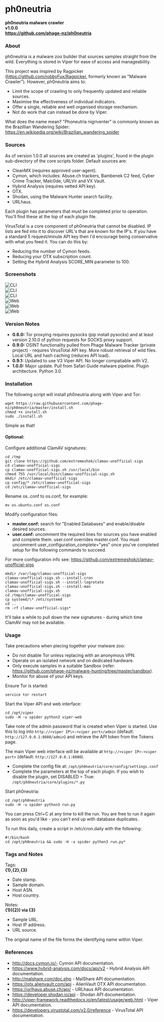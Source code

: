 # ph0neutria #
**ph0neutria malware crawler  
v1.0.0  
https://github.com/phage-nz/ph0neutria**

### About ###
ph0neutria is a malware zoo builder that sources samples straight from the wild. Everything is stored in Viper for ease of access and manageability.  

This project was inspired by Ragpicker (https://github.com/robbyFux/Ragpicker, formerly known as "Malware Crawler"). However, ph0neutria aims to:  
- Limit the scope of crawling to only frequently updated and reliable sources.  
- Maximise the effectiveness of individual indicators.  
- Offer a single, reliable and well organised storage mechanism.  
- Not do work that can instead be done by Viper.  

What does the name mean? "Phoneutria nigriventer" is commonly known as the Brazillian Wandering Spider: https://en.wikipedia.org/wiki/Brazilian_wandering_spider  


### Sources ###
As of version 1.0.0 all sources are created as 'plugins', found in the plugin sub-directory of the core scripts folder. Default sources are:  
- CleanMX (requires approved user-agent).  
- Cymon, which includes: Abuse.ch trackers, Bambenek C2 feed, Cyber Crime Tracker, Malc0de, URLVir and VX Vault.  
- Hybrid Analysis (requires vetted API key).  
- OTX.  
- Shodan, using the Malware Hunter search facility.  
- URLhaus.  

Each plugin has parameters that must be completed prior to operation. You'll find these at the top of each plugin file.  

VirusTotal is a core component of ph0neutria that cannot be disabled. IP lists are fed into it to discover URL's that are known for the IP's. If you have a standard 5 request/minute API key then I'd encourage being conservative with what you feed it. You can do this by:
- Reducing the number of Cymon feeds.  
- Reducing your OTX subscription count.  
- Setting the Hybrid Analysis SCORE_MIN parameter to 100.  


### Screenshots ###
![CLI](res/img/cli_1.png "Collection of URLs")  
![CLI](res/img/cli_2.png "Data Enrichment")  
![CLI](res/img/cli_3.png "File Retrieval")  
![Web](res/img/viper_1.png "Main Sample Listing")  
![Web](res/img/viper_2.png "Sample Overview")  
![Web](res/img/viper_3.png "Sample Notes")  


### Version Notes ###
- **0.6.0:** Tor proxying requires pysocks (pip install pysocks) and at least version 2.10.0 of python requests for SOCKS proxy support.  
- **0.9.0:** OSINT functionality pulled from Phage Malware Tracker (private project) - requires VirusTotal API key. More robust retrieval of wild files. Local URL and hash caching (reduces API load).  
- **0.9.1:** Updated to use V3 Viper API. No longer compatiable with V2.  
- **1.0.0:** Major update. Pull from Safari Guide malware pipeline. Plugin architecture. Python 3.0.  


### Installation ###
The following script will install ph0neutria along with Viper and Tor:  

```
wget https://raw.githubusercontent.com/phage-nz/ph0neutria/master/install.sh  
chmod +x install.sh  
sudo ./install.sh  
```

Simple as that!

#### Optional: ####
Configure additional ClamAV signatures:  

```
cd /tmp  
git clone https://github.com/extremeshok/clamav-unofficial-sigs  
cd clamav-unofficial-sigs  
cp clamav-unofficial-sigs.sh /usr/local/bin  
chmod 755 /usr/local/bin/clamav-unofficial-sigs.sh  
mkdir /etc/clamav-unofficial-sigs  
cp config/* /etc/clamav-unofficial-sigs  
cd /etc/clamav-unofficial-sigs
```

Rename os.<yourdistro>.conf to os.conf, for example:  

```
mv os.ubuntu.conf os.conf  
```

Modify configuration files:  
- **master.conf:** search for "Enabled Databases" and enable/disable desired sources.  
- **user.conf:** uncomment the required lines for sources you have enabled and complete them. user.conf overrides master.conf. You must uncomment user_configuration_complete="yes" once you've completed setup for the following commands to succeed.  

For more configuration info see: https://github.com/extremeshok/clamav-unofficial-sigs  

```
mkdir /var/log/clamav-unofficial-sigs  
clamav-unofficial-sigs.sh --install-cron  
clamav-unofficial-sigs.sh --install-logrotate  
clamav-unofficial-sigs.sh --install-man  
clamav-unofficial-sigs.sh  
cd /tmp/clamav-unofficial-sigs  
cp systemd/\* /etc/systemd  
cd ..  
rm -rf clamav-unofficial-sigs*  
```

It'll take a while to pull down the new signatures - during which time ClamAV may not be available.


### Usage ###
Take precautions when piecing together your malware zoo:  
- Do not disable Tor unless replacing with an anonymous VPN.
- Operate on an isolated network and on dedicated hardware.
- Only execute samples in a suitable Sandbox (refer: https://github.com/phage-nz/malware-hunting/tree/master/sandbox).
- Monitor for abuse of your API keys.

Ensure Tor is started:  

`service tor restart`

Start the Viper API and web interface:  

```
cd /opt/viper  
sudo -H -u spider python3 viper-web
```

Take note of the admin password that is created when Viper is started. Use this to log into `http://<viper IP\>:<viper port>/admin` (default: `http://127.0.0.1:8080/admin`) and retrieve the API token from the Tokens page.  

The main Viper web interface will be available at `http://<viper IP>:<viper port>` (default: `http://127.0.0.1:8080`).  

- Complete the config file at: `/opt/ph0neutria/core/config/settings.conf`  
- Complete the parameters at the top of each plugin. If you wish to disable the plugin, set DISABLED = True: `/opt/ph0neutria/core/plugins/*.py`   

Start ph0neutria:  

```
cd /opt/ph0neutria  
sudo -H -u spider python3 run.py
```

You can press Ctrl+C at any time to kill the run. You are free to run it again as soon as you'd like - you can't end up with database duplicates.

To run this daily, create a script in /etc/cron.daily with the following:  

```
#!/bin/bash  
cd /opt/ph0neutria && sudo -H -u spider python3 run.py*
```

### Tags and Notes ###
Tags:  
**{1},{2},{3}**  

- Date stamp.  
- Sample domain.  
- Host ASN.  
- Host country.  

Notes:  
**{1)({2}) via {3}**

- Sample URL.  
- Host IP address.  
- URL source.  

The original name of the file forms the identifying name within Viper.


### References ###
- http://docs.cymon.io/- Cymon API documentation.  
- https://www.hybrid-analysis.com/docs/api/v2 - Hybrid Analysis API documentation.  
- http://malshare.com/doc.php - MalShare API documentation.  
- https://otx.alienvault.com/api - AlienVault OTX API documentation.  
- https://urlhaus.abuse.ch/api/ - URLhaus API documentation.  
- https://developer.shodan.io/api - Shodan API documentation.  
- http://viper-framework.readthedocs.io/en/latest/usage/web.html - Viper API documentation.  
- https://developers.virustotal.com/v2.0/reference - VirusTotal API documentation.  
